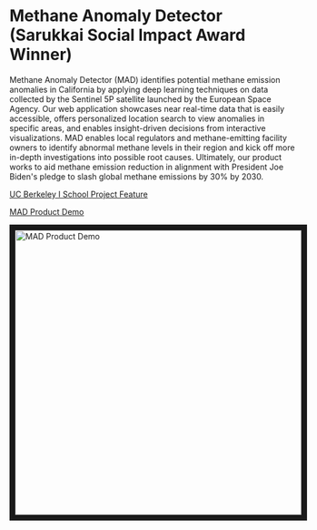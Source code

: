 # Methane Anomaly Detector (Sarukkai Social Impact Award Winner)

Methane Anomaly Detector (MAD) identifies potential methane emission anomalies in California by applying deep learning techniques on data collected by the Sentinel 5P satellite launched by the European Space Agency. Our web application showcases near real-time data that is easily accessible, offers personalized location search to view anomalies in specific areas, and enables insight-driven decisions from interactive visualizations. MAD enables local regulators and methane-emitting facility owners to identify abnormal methane levels in their region and kick off more in-depth investigations into possible root causes. Ultimately, our product works to aid methane emission reduction in alignment with President Joe Biden's pledge to slash global methane emissions by 30% by 2030.

[UC Berkeley I School Project Feature](https://medium.com/berkeleyischool/uc-berkeley-project-aims-to-reduce-methane-emissions-using-data-science-d9bff9a5061a)

[MAD Product Demo](https://www.youtube.com/embed/bnoXglvw4rA)

<a href="https://www.youtube.com/embed/bnoXglvw4rA" target="_blank"><img src="https://user-images.githubusercontent.com/75960494/160722215-2ca0ef6a-3cef-44cb-b40a-f0ded7ffae52.jpg" 
alt="MAD Product Demo" width="100%" height="500" border="10" /></a>
